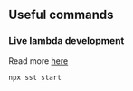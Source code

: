 ## Useful commands

### Live lambda development
Read more [here](https://docs.sst.dev/live-lambda-development)

`npx sst start`
